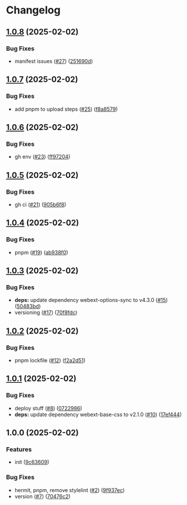 # Changelog

## [1.0.8](https://github.com/SoferAi/web-extension/compare/v1.0.7...v1.0.8) (2025-02-02)


### Bug Fixes

* manifest issues ([#27](https://github.com/SoferAi/web-extension/issues/27)) ([251690d](https://github.com/SoferAi/web-extension/commit/251690dac75db839710f76faaabe17b822e59346))

## [1.0.7](https://github.com/SoferAi/web-extension/compare/v1.0.6...v1.0.7) (2025-02-02)


### Bug Fixes

* add pnpm to upload steps ([#25](https://github.com/SoferAi/web-extension/issues/25)) ([f8a8579](https://github.com/SoferAi/web-extension/commit/f8a857933d167529a077b5ad179857f4298a7b17))

## [1.0.6](https://github.com/SoferAi/web-extension/compare/v1.0.5...v1.0.6) (2025-02-02)


### Bug Fixes

* gh env ([#23](https://github.com/SoferAi/web-extension/issues/23)) ([ff97204](https://github.com/SoferAi/web-extension/commit/ff972043739d33f6e6ed7193b83d7c52444bcb79))

## [1.0.5](https://github.com/SoferAi/web-extension/compare/v1.0.4...v1.0.5) (2025-02-02)


### Bug Fixes

* gh ci ([#21](https://github.com/SoferAi/web-extension/issues/21)) ([905b6f8](https://github.com/SoferAi/web-extension/commit/905b6f89f5944c38e070c8e8d7b141503013200c))

## [1.0.4](https://github.com/SoferAi/web-extension/compare/v1.0.3...v1.0.4) (2025-02-02)


### Bug Fixes

* pnpm ([#19](https://github.com/SoferAi/web-extension/issues/19)) ([ab938f0](https://github.com/SoferAi/web-extension/commit/ab938f031522a4f0507c5bea73f8cf6f768f365a))

## [1.0.3](https://github.com/SoferAi/web-extension/compare/v1.0.2...v1.0.3) (2025-02-02)


### Bug Fixes

* **deps:** update dependency webext-options-sync to v4.3.0 ([#15](https://github.com/SoferAi/web-extension/issues/15)) ([50483bd](https://github.com/SoferAi/web-extension/commit/50483bd07cd9fb5aec1957df249edbf212f0bc6e))
* versioning ([#17](https://github.com/SoferAi/web-extension/issues/17)) ([70f8fdc](https://github.com/SoferAi/web-extension/commit/70f8fdc2bf751fdacc211d1bd2c9079da4273e91))

## [1.0.2](https://github.com/SoferAi/web-extension/compare/v1.0.1...v1.0.2) (2025-02-02)


### Bug Fixes

* pnpm lockfile ([#12](https://github.com/SoferAi/web-extension/issues/12)) ([f2a2d51](https://github.com/SoferAi/web-extension/commit/f2a2d511434a58f6bf44ba5b6b01c0d92b4f4288))

## [1.0.1](https://github.com/SoferAi/web-extension/compare/v1.0.0...v1.0.1) (2025-02-02)


### Bug Fixes

* deploy stuff ([#8](https://github.com/SoferAi/web-extension/issues/8)) ([0722986](https://github.com/SoferAi/web-extension/commit/0722986edb686c518c9a2af09a4fc638d911d154))
* **deps:** update dependency webext-base-css to v2.1.0 ([#10](https://github.com/SoferAi/web-extension/issues/10)) ([17ef444](https://github.com/SoferAi/web-extension/commit/17ef444b4e3ba93671fac3966313461f059b7af9))

## 1.0.0 (2025-02-02)


### Features

* init ([9c63609](https://github.com/SoferAi/web-extension/commit/9c63609ffc9d04ae1eeccce895a98e1c14279bd7))


### Bug Fixes

* hermit, pnpm, remove stylelint ([#2](https://github.com/SoferAi/web-extension/issues/2)) ([9f937ec](https://github.com/SoferAi/web-extension/commit/9f937ec761aa42614d883ca9bddc655aa04381ec))
* version ([#7](https://github.com/SoferAi/web-extension/issues/7)) ([70476c2](https://github.com/SoferAi/web-extension/commit/70476c2a9a7bb62cb3b7e96a4038d7eaac58abd5))
